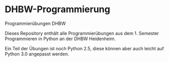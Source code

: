 # DHBW-Programmierung
Programmierübungen DHBW

Dieses Repository enthält alle Programmierübungen aus dem 1. Semester Programmieren in Python an der DHBW Heidenheim.

Ein Teil der Übungen ist noch Python 2.5, diese können aber auch leicht auf Python 3.0 angepasst werden.


